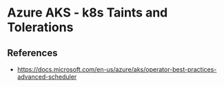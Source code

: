 # Azure AKS - k8s Taints and Tolerations

## References
- https://docs.microsoft.com/en-us/azure/aks/operator-best-practices-advanced-scheduler